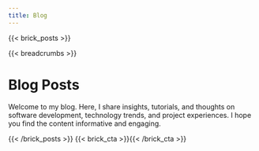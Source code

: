 ```yaml
---
title: Blog
---
```

{{< brick_posts >}}

{{< breadcrumbs >}}

# Blog Posts

Welcome to my blog. Here, I share insights, tutorials, and thoughts on software development, technology trends, and project experiences. I hope you find the content informative and engaging.

{{< /brick_posts >}}
{{< brick_cta >}}{{< /brick_cta >}}
